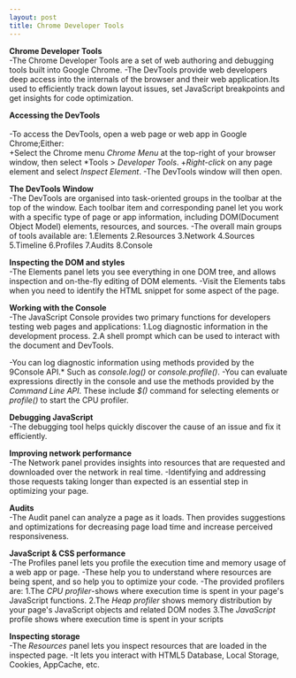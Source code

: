 ```yaml
---
layout: post
title: Chrome Developer Tools
---
```

**Chrome Developer Tools**<br/>
-The Chrome Developer Tools are a set of web authoring and debugging tools built into Google Chrome.
-The DevTools provide web developers deep access into the internals of the browser and their web application.Its used to efficiently track down layout issues, set JavaScript breakpoints and get insights for code optimization.<br/>

**Accessing the DevTools**<br/>
<br/>-To access the DevTools, open a web page or web app in Google Chrome;Either:<br/>
+Select the Chrome menu *Chrome Menu* at the top-right of your browser window, then select *Tools > *Developer Tools*.
+*Right-click* on any page element and select *Inspect Element*.
-The DevTools window will then open.<br/>

**The DevTools Window**<br/>
-The DevTools are organised into task-oriented groups in the toolbar at the top of the window. Each toolbar item and corresponding panel let you work with a specific type of page or app information, including DOM(Document Object Model) elements, resources, and sources.
-The overall main groups of tools available are:
	1.Elements
	2.Resources
	3.Network
	4.Sources
	5.Timeline
	6.Profiles
	7.Audits
	8.Console<br/>

**Inspecting the DOM and styles**<br/>
-The Elements panel lets you see everything in one DOM tree, and allows inspection and on-the-fly editing of DOM elements.
-Visit the Elements tabs when you need to identify the HTML snippet for some aspect of the page.<br/>

**Working with the Console**<br/>
-The JavaScript Console provides two primary functions for developers testing web pages and applications:
1.Log diagnostic information in the development process.
2.A shell prompt which can be used to interact with the document and DevTools.

-You can log diagnostic information using methods provided by the 9Console API.* Such as *console.log()* or *console.profile()*.
-You can evaluate expressions directly in the console and use the methods provided by the *Command Line API*. These include *$()* command for selecting elements or *profile()* to start the CPU profiler.<br/>

**Debugging JavaScript**<br/>
-The debugging tool helps quickly discover the cause of an issue and fix it efficiently.<br/>

**Improving network performance**<br/>
-The Network panel provides insights into resources that are requested and downloaded over the network in real time. 
-Identifying and addressing those requests taking longer than expected is an essential step in optimizing your page.<br/>

**Audits**<br/>
-The Audit panel can analyze a page as it loads. Then provides suggestions and optimizations for decreasing page load time and increase perceived responsiveness.<br/>

**JavaScript & CSS performance**<br/>
-The Profiles panel lets you profile the execution time and memory usage of a web app or page. 
-These help you to understand where resources are being spent, and so help you to optimize your code.
-The provided profilers are:
1.The *CPU profiler*-shows where execution time is spent in your page's JavaScript functions.
2.The *Heap profiler* shows memory distribution by your page's JavaScript objects and related DOM nodes
3.The *JavaScript* profile shows where execution time is spent in your scripts<br/>

**Inspecting storage**<br/>
-The *Resources* panel lets you inspect resources that are loaded in the inspected page.
-It lets you interact with HTML5 Database, Local Storage, Cookies, AppCache, etc.<br/>
